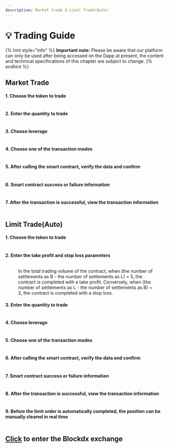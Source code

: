 ```yaml
---
description: Market trade & Limit Trade(Auto)
---
```


# 💡 Trading Guide

{% hint style="info" %}
**Important note:** Please be aware that our platform can only be used after being accessed on the Dapp at present, the content and technical specifications of this chapter are subject to change.
{% endhint %}

## Market Trade

#### 1. Choose the token to trade

<figure><img src="../../.gitbook/assets/Market-1.png" alt=""><figcaption></figcaption></figure>

#### 2. Enter the quantity to trade

<figure><img src="../../.gitbook/assets/Market-2.png" alt=""><figcaption></figcaption></figure>

#### 3. Choose leverage

<figure><img src="../../.gitbook/assets/Market-3 (1).png" alt=""><figcaption></figcaption></figure>

#### 4. Choose one of the transaction modes

<figure><img src="../../.gitbook/assets/Market-4.png" alt=""><figcaption></figcaption></figure>

#### 5. After calling the smart contract, verify the data and confirm

<figure><img src="../../.gitbook/assets/Market-5.png" alt=""><figcaption></figcaption></figure>

#### 6. Smart contract success or failure information

<figure><img src="../../.gitbook/assets/Market-6.png" alt=""><figcaption></figcaption></figure>

#### 7. After the transaction is successful, view the transaction information

<figure><img src="../../.gitbook/assets/Market-7.png" alt=""><figcaption></figcaption></figure>

## Limit Trade(Auto)

#### 1. Choose the token to trade

<figure><img src="../../.gitbook/assets/Limit-1.png" alt=""><figcaption></figcaption></figure>

#### 2. Enter the take profit and stop loss parameters

<figure><img src="../../.gitbook/assets/Limit-2.png" alt=""><figcaption><p> In the total trading volume of the contract, when (the number of settlements as B - the number of            settlements as L) = 5, the contract is completed with a take profit. Conversely, when (the number of      settlements as L - the number of settlements as B) = 2, the contract is completed with a stop loss.        </p></figcaption></figure>

#### 3. Enter the quantity to trade

<figure><img src="../../.gitbook/assets/Limit-3.png" alt=""><figcaption></figcaption></figure>

#### 4. Choose leverage

<figure><img src="../../.gitbook/assets/Limit-4.png" alt=""><figcaption></figcaption></figure>

#### 5. Choose one of the transaction modes

<figure><img src="../../.gitbook/assets/Limit-5.png" alt=""><figcaption></figcaption></figure>

#### 6. After calling the smart contract, verify the data and confirm

<figure><img src="../../.gitbook/assets/Limit-6.png" alt=""><figcaption></figcaption></figure>

#### 7. Smart contract success or failure information

<figure><img src="../../.gitbook/assets/Limit-7.png" alt=""><figcaption></figcaption></figure>

#### 8. After the transaction is successful, view the transaction information

<figure><img src="../../.gitbook/assets/Limit-8.png" alt=""><figcaption></figcaption></figure>

#### 9. Before the limit order is automatically completed, the position can be        manually cleared in real time

<figure><img src="../../.gitbook/assets/Limit-9.png" alt=""><figcaption></figcaption></figure>

## [Click](https://dapp.blockdx.pro/) to enter the Blockdx exchange
